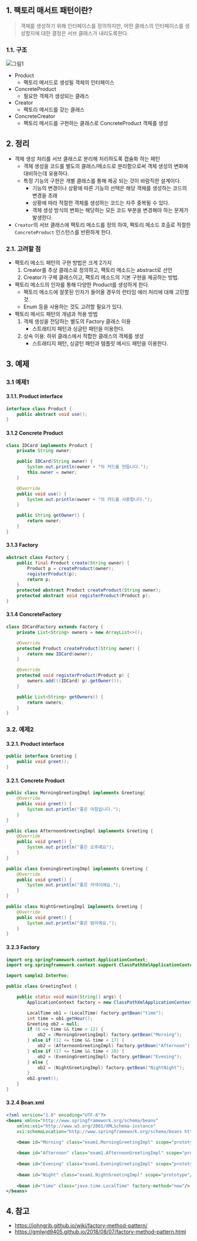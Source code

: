 ## 1. 팩토리 매서트 패턴이란?

> 객체를 생성하기 위해 인터페이스를 정의하지만, 어떤 클래스의 인터페이스를 생성할지에 대한 결정은 서브 클래스가 내리도록한다.

### 1.1. 구조

![그림1](https://user-images.githubusercontent.com/50443940/101377550-4e7eae00-38f5-11eb-9274-1e21a87bb98b.png)

- Product
  - 팩토리 메서드로 생성될 객체의 인터페이스
- ConcreteProduct
  - 필요한 객체가 생성되는 클래스
- Creator
  - 팩토리 메서드를 갖는 클래스
- ConcreteCreator
  - 팩토리 메서드를 구현하는 클래스로 ConcreteProduct 객체를 생성

## 2. 정리

- 객체 생성 처리를 서브 클래스로 분리해 처리하도록 캡슐화 하는 패턴
  - 객체 생성을 코드를 별도의 클래스/메소드로 분리함으로써 객체 생성의 변화에 대비하는데 유용하다.
  - 특정 기능의 구현은 개별 클래스를 통해 제공 되는 것이 바람직한 설계이다.
    - 기능의 변경이나 상황에 따른 기능의 선택은 해당 객체를 생성하는 코드의 변경을 초래
    - 상황에 따라 적절한 객체를 생성하는 코드는 자주 중복될 수 있다.
    - 객체 생성 방식의 변화는 해당하는 모든 코드 부분을 변경해야 하는 문제가 발생한다.
- `Creator`의 서브 클래스에 팩토리 메소드를 정의 하여, 팩토리 메소드 호출로 적절한 `ConcreteProduct` 인스턴스를 반환하게 한다.



### 2.1. 고려할 점

- 팩토리 메소드 패턴의 구현 방법은 크게 2가지
  1. Creator를 추상 클래스로 정의하고, 팩토리 메소드는 abstract로 선언
  2. Creator가 구체 클래스이고, 팩토리 메소드의 기본 구현을 제공하는 방법.
- 팩토리 메소드의 인자를 통해 다양한 Product를 생성하게 한다.
  - 팩토리 메소드에 잘못된 인자가 들어올 경우의 런타임 에러 처리에 대해 고민할 것.
  - Enum 등을 사용하는 것도 고려할 필요가 있다.
- 팩토리 메서드 패턴의 개념과 적용 방법
  1. 객체 생성을 전담하는 별도의 Factory 클래스 이용
     - 스트래티지 패턴과 싱글턴 패턴을 이용한다.
  2. 상속 이용: 하위 클래스에서 적합한 클래스의 객체를 생성
     - 스트래티지 패턴, 싱글턴 패턴과 템플릿 메서드 패턴을 이용한다.



## 3. 예제

### 3.1 예제1

#### 3.1.1. Product interface

```java
interface class Product {
    public abstract void use();
}
```

#### 3.1.2 Concrete Product

```java
class IDCard implements Product {
    private String owner;

    public IDCard(String owner) {
        System.out.println(owner + "의 카드를 만듭니다.");
        this.owner = owner;
    }

    @Override
    public void use() {
        System.out.println(owner + "의 카드를 사용합니다.");
    }

    public String getOwner() {
        return owner;
    }
}
```

#### 3.1.3 Factory

```java
abstract class Factory {
    public final Product create(String owner) {
        Product p = createProduct(owner);
        registerProduct(p);
        return p;
    }
    protected abstract Product createProduct(String owner);
    protected abstract void registerProduct(Product p);
}
```

#### 3.1.4 ConcreteFactory

```java
class IDCardFactory extends Factory {
    private List<String> owners = new ArrayList<>();

    @Override
    protected Product createProduct(String owner) {
        return new IDCard(owner);
    }

    @Override
    protected void registerProduct(Product p) {
        owners.add(((IDCard) p).getOwner());
    }

    public List<String> getOwners() {
        return owners;
    }
}
```



### 3.2. 예제2

#### 3.2.1. Product interface

```java
public interface Greeting {
	public void greet();	
}
```

#### 3.2.1. Concrete Product

```java
public class MorningGreetingImpl implements Greeting{
	@Override
	public void greet() {
		System.out.println("좋은 아침입니다.");
	}
}
```

```java
public class AfternoonGreetingImpl implements Greeting {
	@Override
	public void greet() {
		System.out.println("좋은 오후에요");
	}
}
```

```java
public class EveningGreetingImpl implements Greeting {
	@Override
	public void greet() {
		System.out.println("좋은 저녁이에요.");
	}
}
```

```java
public class NightGreetingImpl implements Greeting {
	@Override
	public void greet() {
		System.out.println("좋은 밤이에요.");
	}
}
```

#### 3.2.3 Factory

```java
import org.springframework.context.ApplicationContext;
import org.springframework.context.support.ClassPathXmlApplicationContext;

import sample2.InterFoo;

public class GreetingTest {

	public static void main(String[] args) {
		ApplicationContext factory = new ClassPathXmlApplicationContext("exam1/beans.xml");

		LocalTime ob1 = (LocalTime) factory.getBean("time");
		int time = ob1.getHour();
		Greeting ob2 = null;
		if (6 <= time && time < 12) {
			ob2 = (MorningGreetingImpl) factory.getBean("Morning");
		} else if (12 <= time && time < 17) {
			ob2 = (AfternoonGreetingImpl) factory.getBean("Afternoon");
		} else if (17 <= time && time < 20) {
			ob2 = (EveningGreetingImpl) factory.getBean("Evening");
		} else {
			ob2 = (NightGreetingImpl) factory.getBean("NightNight");
		}
		ob2.greet();
	}
}
```

#### 3.2.4 Bean.xml

```xml
<?xml version="1.0" encoding="UTF-8"?>
<beans xmlns="http://www.springframework.org/schema/beans"
	xmlns:xsi="http://www.w3.org/2001/XMLSchema-instance"
	xsi:schemaLocation="http://www.springframework.org/schema/beans http://www.springframework.org/schema/beans/spring-beans.xsd">

	<bean id="Morning" class="exam1.MorningGreetingImpl" scope="prototype"/>
	
	<bean id="Afternoon" class="exam1.AfternoonGreetingImpl" scope="prototype"/>
	
	<bean id="Evening" class="exam1.EveningGreetingImpl" scope="prototype"/>
	
	<bean id="Night" class="exam1.NightGreetingImpl" scope="prototype"/>
	
	<bean id="time" class="java.time.LocalTime" factory-method="now"/>
</beans>
```



## 4. 참고

- https://johngrib.github.io/wiki/factory-method-pattern/
- https://gmlwjd9405.github.io/2018/08/07/factory-method-pattern.html